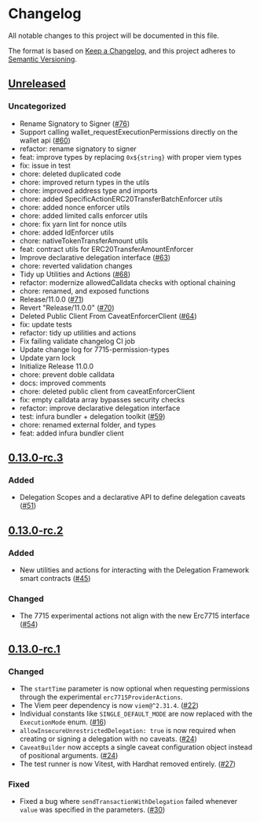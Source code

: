 # Changelog

All notable changes to this project will be documented in this file.

The format is based on [Keep a Changelog](https://keepachangelog.com/en/1.0.0/),
and this project adheres to [Semantic Versioning](https://semver.org/spec/v2.0.0.html).

## [Unreleased]

### Uncategorized

- Rename Signatory to Signer ([#76](https://github.com/MetaMask/delegation-toolkit/pull/76))
- Support calling wallet_requestExecutionPermissions directly on the wallet api ([#60](https://github.com/MetaMask/delegation-toolkit/pull/60))
- refactor: rename signatory to signer
- feat: improve types by replacing `0x${string}` with proper viem types
- fix: issue in test
- chore: deleted duplicated code
- chore: improved return types in the utils
- chore: improved address type and imports
- chore: added SpecificActionERC20TransferBatchEnforcer utils
- chore: added nonce enforcer utils
- chore: added limited calls enforcer utils
- chore: fix yarn lint for nonce utils
- chore: added IdEnforcer utils
- chore: nativeTokenTransferAmount utils
- feat: contract utils for ERC20TransferAmountEnforcer
- Improve declarative delegation interface ([#63](https://github.com/MetaMask/delegation-toolkit/pull/63))
- chore: reverted validation changes
- Tidy up Utilities and Actions ([#68](https://github.com/MetaMask/delegation-toolkit/pull/68))
- refactor: modernize allowedCalldata checks with optional chaining
- chore: renamed, and exposed functions
- Release/11.0.0 ([#71](https://github.com/MetaMask/delegation-toolkit/pull/71))
- Revert "Release/11.0.0" ([#70](https://github.com/MetaMask/delegation-toolkit/pull/70))
- Deleted Public Client From CaveatEnforcerClient ([#64](https://github.com/MetaMask/delegation-toolkit/pull/64))
- fix: update tests
- refactor: tidy up utilities and actions
- Fix failing validate changelog CI job
- Update change log for 7715-permission-types
- Update yarn lock
- Initialize Release 11.0.0
- chore: prevent doble calldata
- docs: improved comments
- chore: deleted public client from caveatEnforcerClient
- fix: empty calldata array bypasses security checks
- refactor: improve declarative delegation interface
- test: infura bundler + delegation toolkit ([#59](https://github.com/MetaMask/delegation-toolkit/pull/59))
- chore: renamed external folder, and types
- feat: added infura bundler client

## [0.13.0-rc.3]

### Added

- Delegation Scopes and a declarative API to define delegation caveats ([#51](https://github.com/MetaMask/delegation-toolkit/pull/51))

## [0.13.0-rc.2]

### Added

- New utilities and actions for interacting with the Delegation Framework smart contracts ([#45](https://github.com/MetaMask/delegation-toolkit/pull/45))

### Changed

- The 7715 experimental actions not align with the new Erc7715 interface ([#54](https://github.com/MetaMask/delegation-toolkit/pull/54))

## [0.13.0-rc.1]

### Changed

- The `startTime` parameter is now optional when requesting permissions through the experimental `erc7715ProviderActions`.
- The Viem peer dependency is now `viem@^2.31.4`. ([#22](https://github.com/metamask/delegation-toolkit/pull/22))
- Individual constants like `SINGLE_DEFAULT_MODE` are now replaced with the `ExecutionMode` enum. ([#16](https://github.com/metamask/delegation-toolkit/pull/16))
- `allowInsecureUnrestrictedDelegation: true` is now required when creating or signing a delegation with no caveats. ([#24](https://github.com/metamask/delegation-toolkit/pull/24))
- `CaveatBuilder` now accepts a single caveat configuration object instead of positional arguments. ([#24](https://github.com/metamask/delegation-toolkit/pull/24))
- The test runner is now Vitest, with Hardhat removed entirely. ([#27](https://github.com/metamask/delegation-toolkit/pull/27))

### Fixed

- Fixed a bug where `sendTransactionWithDelegation` failed whenever `value` was specified in the parameters. ([#30](https://github.com/metamask/delegation-toolkit/pull/30))

[Unreleased]: https://github.com/MetaMask/delegation-toolkit/compare/@metamask/delegation-toolkit@0.13.0-rc.3...HEAD
[0.13.0-rc.3]: https://github.com/MetaMask/delegation-toolkit/compare/@metamask/delegation-toolkit@0.13.0-rc.2...@metamask/delegation-toolkit@0.13.0-rc.3
[0.13.0-rc.2]: https://github.com/MetaMask/delegation-toolkit/compare/@metamask/delegation-toolkit@0.13.0-rc.1...@metamask/delegation-toolkit@0.13.0-rc.2
[0.13.0-rc.1]: https://github.com/MetaMask/delegation-toolkit/releases/tag/@metamask/delegation-toolkit@0.13.0-rc.1
